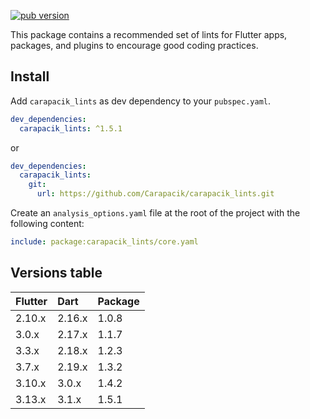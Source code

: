[![pub version](https://img.shields.io/pub/v/carapacik_lints?logo=dart)](https://pub.dev/packages/carapacik_lints)

This package contains a recommended set of lints for Flutter apps, packages, and plugins to encourage good coding practices.

## Install

Add `carapacik_lints` as dev dependency to your `pubspec.yaml`.
```yaml
dev_dependencies:
  carapacik_lints: ^1.5.1
```
or
```yaml
dev_dependencies:
  carapacik_lints:
    git:
      url: https://github.com/Carapacik/carapacik_lints.git
```

Create an `analysis_options.yaml` file at the root of the project with the following content:

```yaml
include: package:carapacik_lints/core.yaml
```

## Versions table
| Flutter | Dart   | Package |
|:--------|:-------|:--------|
| 2.10.x  | 2.16.x | 1.0.8   |
| 3.0.x   | 2.17.x | 1.1.7   |
| 3.3.x   | 2.18.x | 1.2.3   |
| 3.7.x   | 2.19.x | 1.3.2   |
| 3.10.x  | 3.0.x  | 1.4.2   |
| 3.13.x  | 3.1.x  | 1.5.1   |
